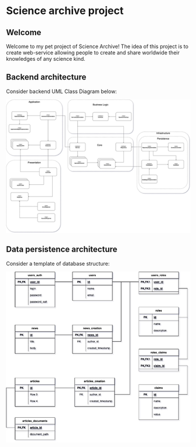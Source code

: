 # Science archive project

## Welcome

Welcome to my pet project of Science Archive! The idea of this project is to create web-service allowing people to create and share worldwide their knowledges of any science kind.

## Backend architecture

Consider backend UML Class Diagram below:

![Backend Diagram](./docs/assets/backend/science-archive-backend-diagram.jpg)

## Data persistence architecture

Consider a template of database structure:

![Database Diagram. ERD](./docs/assets/backend/database-diagram.jpg)

